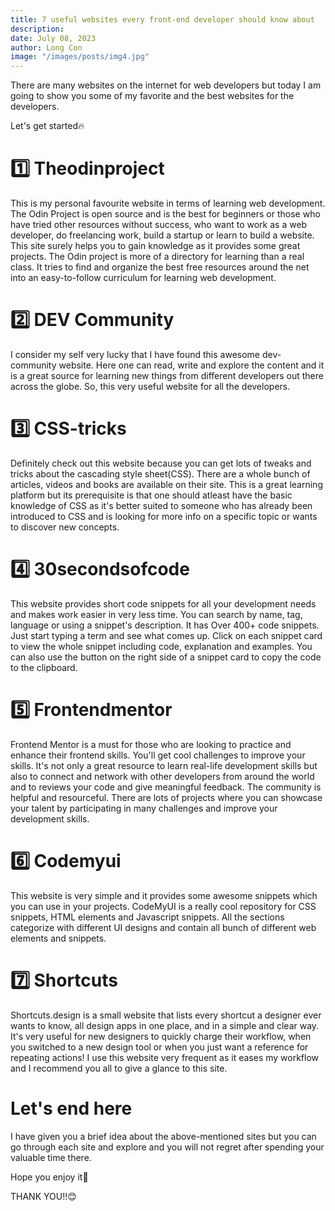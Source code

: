 ```yaml
---
title: 7 useful websites every front-end developer should know about
description:
date: July 08, 2023
author: Long Con
image: "/images/posts/img4.jpg"
---
```


There are many websites on the internet for web developers but today I am going to show you some of my favorite and the best websites for the developers.

Let's get started🔥

# 1️⃣ Theodinproject

This is my personal favourite website in terms of learning web development. The Odin Project is open source and is the best for beginners or those who have tried other resources without success, who want to work as a web developer, do freelancing work, build a startup or learn to build a website. This site surely helps you to gain knowledge as it provides some great projects. The Odin project is more of a directory for learning than a real class. It tries to find and organize the best free resources around the net into an easy-to-follow curriculum for learning web development.

# 2️⃣ DEV Community

I consider my self very lucky that I have found this awesome dev-community website. Here one can read, write and explore the content and it is a great source for learning new things from different developers out there across the globe. So, this very useful website for all the developers.

# 3️⃣ CSS-tricks

Definitely check out this website because you can get lots of tweaks and tricks about the cascading style sheet(CSS). There are a whole bunch of articles, videos and books are available on their site. This is a great learning platform but its prerequisite is that one should atleast have the basic knowledge of CSS as it's better suited to someone who has already been introduced to CSS and is looking for more info on a specific topic or wants to discover new concepts.

# 4️⃣ 30secondsofcode

This website provides short code snippets for all your development needs and makes work easier in very less time. You can search by name, tag, language or using a snippet's description. It has Over 400+ code snippets. Just start typing a term and see what comes up. Click on each snippet card to view the whole snippet including code, explanation and examples. You can also use the button on the right side of a snippet card to copy the code to the clipboard.

# 5️⃣ Frontendmentor

Frontend Mentor is a must for those who are looking to practice and enhance their frontend skills. You'll get cool challenges to improve your skills. It's not only a great resource to learn real-life development skills but also to connect and network with other developers from around the world and to reviews your code and give meaningful feedback. The community is helpful and resourceful. There are lots of projects where you can showcase your talent by participating in many challenges and improve your development skills.

# 6️⃣ Codemyui

This website is very simple and it provides some awesome snippets which you can use in your projects. CodeMyUI is a really cool repository for CSS snippets, HTML elements and Javascript snippets. All the sections categorize with different UI designs and contain all bunch of different web elements and snippets.

# 7️⃣ Shortcuts

Shortcuts.design is a small website that lists every shortcut a designer ever wants to know, all design apps in one place, and in a simple and clear way. It's very useful for new designers to quickly charge their workflow, when you switched to a new design tool or when you just want a reference for repeating actions! I use this website very frequent as it eases my workflow and I recommend you all to give a glance to this site.

# Let's end here

I have given you a brief idea about the above-mentioned sites but you can go through each site and explore and you will not regret after spending your valuable time there.

Hope you enjoy it🙇

THANK YOU!!😊

